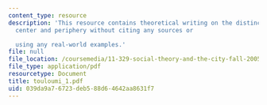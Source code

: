 ```yaml
---
content_type: resource
description: 'This resource contains theoretical writing on the distinction between
  center and periphery without citing any sources or

  using any real-world examples.'
file: null
file_location: /coursemedia/11-329-social-theory-and-the-city-fall-2005/039da9a76723deb588d64642aa8631f7_touloumi_1.pdf
file_type: application/pdf
resourcetype: Document
title: touloumi_1.pdf
uid: 039da9a7-6723-deb5-88d6-4642aa8631f7
---
```

